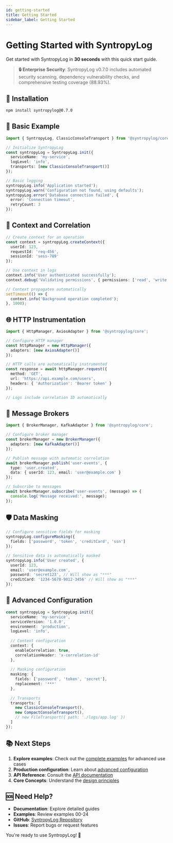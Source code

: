 ```yaml
---
id: getting-started
title: Getting Started
sidebar_label: Getting Started
---
```


# Getting Started with SyntropyLog

Get started with SyntropyLog in **30 seconds** with this quick start guide.

> **🔒 Enterprise Security**: SyntropyLog v0.7.0 includes automated security scanning, dependency vulnerability checks, and comprehensive testing coverage (88.93%).

## 🚀 Installation

```bash
npm install syntropylog@0.7.0
```

## 📝 Basic Example

```typescript
import { SyntropyLog, ClassicConsoleTransport } from '@syntropylog/core';

// Initialize SyntropyLog
const syntropyLog = SyntropyLog.init({
  serviceName: 'my-service',
  logLevel: 'info',
  transports: [new ClassicConsoleTransport()]
});

// Basic logging
syntropyLog.info('Application started');
syntropyLog.warn('Configuration not found, using defaults');
syntropyLog.error('Database connection failed', { 
  error: 'Connection timeout',
  retryCount: 3 
});
```

## 🔗 Context and Correlation

```typescript
// Create context for an operation
const context = syntropyLog.createContext({
  userId: 123,
  requestId: 'req-456',
  sessionId: 'sess-789'
});

// Use context in logs
context.info('User authenticated successfully');
context.debug('Validating permissions', { permissions: ['read', 'write'] });

// Context propagates automatically
setTimeout(() => {
  context.info('Background operation completed');
}, 1000);
```

## 🌐 HTTP Instrumentation

```typescript
import { HttpManager, AxiosAdapter } from '@syntropylog/core';

// Configure HTTP manager
const httpManager = new HttpManager({
  adapters: [new AxiosAdapter()]
});

// HTTP calls are automatically instrumented
const response = await httpManager.request({
  method: 'GET',
  url: 'https://api.example.com/users',
  headers: { 'Authorization': 'Bearer token' }
});

// Logs include correlation ID automatically
```

## 📨 Message Brokers

```typescript
import { BrokerManager, KafkaAdapter } from '@syntropylog/core';

// Configure broker manager
const brokerManager = new BrokerManager({
  adapters: [new KafkaAdapter()]
});

// Publish message with automatic correlation
await brokerManager.publish('user-events', {
  type: 'user.created',
  data: { userId: 123, email: 'user@example.com' }
});

// Subscribe to messages
await brokerManager.subscribe('user-events', (message) => {
  console.log('Message received:', message);
});
```

## 🛡️ Data Masking

```typescript
// Configure sensitive fields for masking
syntropyLog.configureMasking({
  fields: ['password', 'token', 'creditCard', 'ssn']
});

// Sensitive data is automatically masked
syntropyLog.info('User created', {
  userId: 123,
  email: 'user@example.com',
  password: 'secret123', // Will show as "***"
  creditCard: '1234-5678-9012-3456' // Will show as "***"
});
```

## 🎯 Advanced Configuration

```typescript
const syntropyLog = SyntropyLog.init({
  serviceName: 'my-service',
  serviceVersion: '1.0.0',
  environment: 'production',
  logLevel: 'info',
  
  // Context configuration
  context: {
    enableCorrelation: true,
    correlationHeader: 'x-correlation-id'
  },
  
  // Masking configuration
  masking: {
    fields: ['password', 'token', 'secret'],
    replacement: '***'
  },
  
  // Transports
  transports: [
    new ClassicConsoleTransport(),
    new CompactConsoleTransport(),
    // new FileTransport({ path: './logs/app.log' })
  ]
});
```

## 📚 Next Steps

1. **Explore examples**: Check out the [complete examples](/examples) for advanced use cases
2. **Production configuration**: Learn about [advanced configuration](/docs/core-concepts/logger)
3. **API Reference**: Consult the [API documentation](/docs/api-reference/)
4. **Core Concepts**: Understand the [design principles](/docs/core-concepts/logger)

## 🆘 Need Help?

- **Documentation**: Explore detailed guides
- **Examples**: Review examples 00-24
- **GitHub**: [SyntropyLog Repository](https://github.com/Syntropysoft/SyntropyLog)
- **Issues**: Report bugs or request features

You're ready to use SyntropyLog! 🚀 